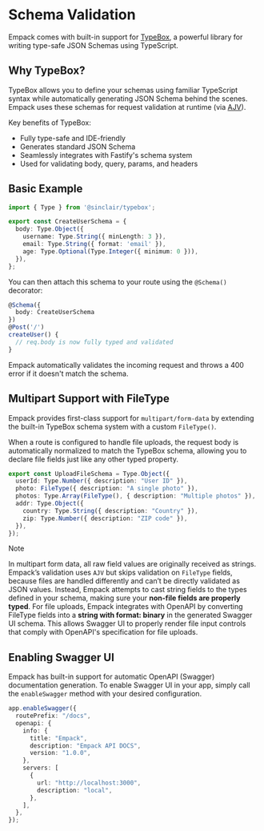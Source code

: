# Schema Validation

Empack comes with built-in support for [TypeBox](https://github.com/sinclairzx81/typebox), a powerful library for writing type-safe JSON Schemas using TypeScript.

## Why TypeBox?

TypeBox allows you to define your schemas using familiar TypeScript syntax while automatically generating JSON Schema behind the scenes. 
Empack uses these schemas for request validation at runtime (via [AJV](https://github.com/ajv-validator/ajv)).

Key benefits of TypeBox:

* Fully type-safe and IDE-friendly
* Generates standard JSON Schema
* Seamlessly integrates with Fastify's schema system
* Used for validating body, query, params, and headers

## Basic Example

```ts
import { Type } from '@sinclair/typebox';

export const CreateUserSchema = {
  body: Type.Object({
    username: Type.String({ minLength: 3 }),
    email: Type.String({ format: 'email' }),
    age: Type.Optional(Type.Integer({ minimum: 0 })),
  }),
};
```

You can then attach this schema to your route using the `@Schema()` decorator:

```ts
@Schema({
  body: CreateUserSchema
})
@Post('/')
createUser() {
  // req.body is now fully typed and validated
}
```

Empack automatically validates the incoming request and throws a 400 error if it doesn't match the schema.

## Multipart Support with FileType

Empack provides first-class support for `multipart/form-data` by extending the built-in TypeBox schema system with a custom `FileType()`.

When a route is configured to handle file uploads, the request body is automatically normalized to match the TypeBox schema, 
allowing you to declare file fields just like any other typed property.

```ts
export const UploadFileSchema = Type.Object({
  userId: Type.Number({ description: "User ID" }),
  photo: FileType({ description: "A single photo" }),
  photos: Type.Array(FileType(), { description: "Multiple photos" }),
  addr: Type.Object({
    country: Type.String({ description: "Country" }),
    zip: Type.Number({ description: "ZIP code" }),
  }),
});
```

>[!NOTE]
In multipart form data, all raw field values are originally received as strings.
Empack’s validation uses `AJV` but skips validation on `FileType` fields, because files are handled differently and can’t be directly validated as JSON values.
Instead, Empack attempts to cast string fields to the types defined in your schema, making sure your **non-file fields are properly typed**.
For file uploads, Empack integrates with OpenAPI by converting FileType fields into a **string with format: binary** in the generated Swagger UI schema.
This allows Swagger UI to properly render file input controls that comply with OpenAPI's specification for file uploads.

## Enabling Swagger UI

Empack has built-in support for automatic OpenAPI (Swagger) documentation generation. 
To enable Swagger UI in your app, simply call the `enableSwagger` method with your desired configuration.

```ts
app.enableSwagger({
  routePrefix: "/docs",
  openapi: {
    info: {
      title: "Empack",
      description: "Empack API DOCS",
      version: "1.0.0",
    },
    servers: [
      {
        url: "http://localhost:3000",
        description: "local",
      },
    ],
  },
});
```
